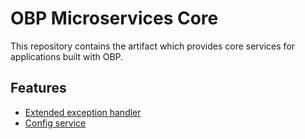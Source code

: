 # OBP Microservices Core

This repository contains the artifact which provides core services for applications built with OBP.

## Features

* [Extended exception handler](https://steps.nttdata.com/confluence/pages/viewpage.action?pageId=1115407573)
* [Config service](https://steps.nttdata.com/confluence/pages/viewpage.action?pageId=1115407817)